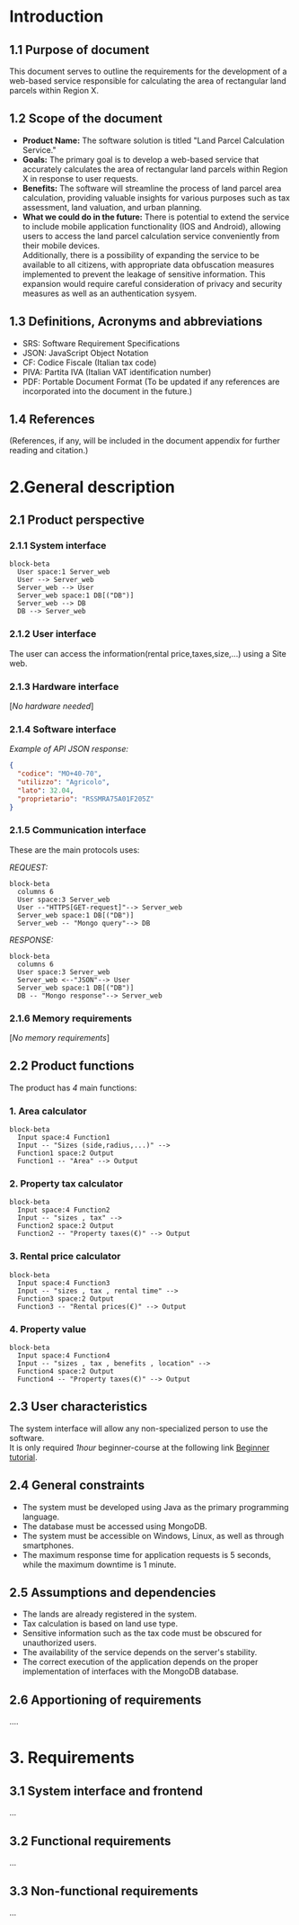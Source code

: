 # Introduction

## 1.1 Purpose of document

This document serves to outline the requirements for the development of a web-based service responsible for calculating the area of rectangular land parcels within Region X.

## 1.2 Scope of the document

- **Product Name:** The software solution is titled "Land Parcel Calculation Service."
- **Goals:** The primary goal is to develop a web-based service that accurately calculates the area of rectangular land parcels within Region X in response to user requests.
- **Benefits:** The software will streamline the process of land parcel area calculation, providing valuable insights for various purposes such as tax assessment, land valuation, and urban planning.
- **What we could do in the future:** There is potential to extend the service to include mobile application functionality (IOS and Android), allowing users to access the land parcel calculation service conveniently from their mobile devices.  
  Additionally, there is a possibility of expanding the service to be available to all citizens, with appropriate data obfuscation measures implemented to prevent the leakage of sensitive information. This expansion would require careful consideration of privacy and security measures as well as an authentication sysyem.

## 1.3 Definitions, Acronyms and abbreviations

- SRS: Software Requirement Specifications
- JSON: JavaScript Object Notation
- CF: Codice Fiscale (Italian tax code)
- PIVA: Partita IVA (Italian VAT identification number)
- PDF: Portable Document Format
  (To be updated if any references are incorporated into the document in the future.)

## 1.4 References

(References, if any, will be included in the document appendix for further reading and citation.)

# 2.General description

## 2.1 Product perspective

### 2.1.1 System interface

```mermaid
block-beta
  User space:1 Server_web
  User --> Server_web
  Server_web --> User 
  Server_web space:1 DB[("DB")]
  Server_web --> DB
  DB --> Server_web
```

### 2.1.2 User interface

The user can access the information(rental price,taxes,size,...) using a Site web.

### 2.1.3 Hardware interface

[*No hardware needed*]

### 2.1.4 Software interface

*Example of API JSON response:*

``` json
{
  "codice": "MO+40-70",
  "utilizzo": "Agricolo",
  "lato": 32.04,
  "proprietario": "RSSMRA75A01F205Z"
}
```

### 2.1.5 Communication interface

These are the main protocols uses:

*REQUEST:*

```mermaid
block-beta
  columns 6
  User space:3 Server_web
  User --"HTTPS[GET-request]"--> Server_web
  Server_web space:1 DB[("DB")]
  Server_web -- "Mongo query"--> DB
```

*RESPONSE:*

```mermaid
block-beta
  columns 6
  User space:3 Server_web
  Server_web <--"JSON"--> User
  Server_web space:1 DB[("DB")]
  DB -- "Mongo response"--> Server_web
```

### 2.1.6 Memory requirements

[*No memory requirements*]

## 2.2 Product functions

The product has *4* main functions:

### 1. Area calculator

```mermaid
block-beta
  Input space:4 Function1
  Input -- "Sizes (side,radius,...)" -->
  Function1 space:2 Output
  Function1 -- "Area" --> Output
```

### 2. Property tax calculator

```mermaid
block-beta
  Input space:4 Function2
  Input -- "sizes , tax" --> 
  Function2 space:2 Output
  Function2 -- "Property taxes(€)" --> Output
```

### 3. Rental price calculator

```mermaid
block-beta
  Input space:4 Function3
  Input -- "sizes , tax , rental time" --> 
  Function3 space:2 Output
  Function3 -- "Rental prices(€)" --> Output
```

### 4. Property value

```mermaid
block-beta
  Input space:4 Function4
  Input -- "sizes , tax , benefits , location" --> 
  Function4 space:2 Output
  Function4 -- "Property taxes(€)" --> Output
```


## 2.3 User characteristics

The system interface will allow any non-specialized person to use the software.  
It is only required *1hour* beginner-course at the following link [Beginner tutorial](https://fake_link).

## 2.4 General constraints

- The system must be developed using Java as the primary programming language.
- The database must be accessed using MongoDB.
- The system must be accessible on Windows, Linux, as well as through smartphones.
- The maximum response time for application requests is 5 seconds, while the maximum downtime is 1 minute.

## 2.5 Assumptions and dependencies

- The lands are already registered in the system.
- Tax calculation is based on land use type.
- Sensitive information such as the tax code must be obscured for unauthorized users.
- The availability of the service depends on the server's stability.
- The correct execution of the application depends on the proper implementation of interfaces with the MongoDB database.

## 2.6 Apportioning of requirements

....


# 3. Requirements

## 3.1 System interface and frontend

...

## 3.2 Functional requirements

...

## 3.3 Non-functional requirements

...

